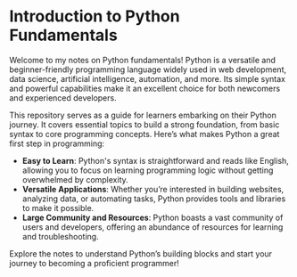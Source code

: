 # Introduction to Python Fundamentals

Welcome to my notes on Python fundamentals! Python is a versatile and beginner-friendly programming language widely used in web development, data science, artificial intelligence, automation, and more. Its simple syntax and powerful capabilities make it an excellent choice for both newcomers and experienced developers.

This repository serves as a guide for learners embarking on their Python journey. It covers essential topics to build a strong foundation, from basic syntax to core programming concepts. Here’s what makes Python a great first step in programming:

- **Easy to Learn**: Python's syntax is straightforward and reads like English, allowing you to focus on learning programming logic without getting overwhelmed by complexity.
- **Versatile Applications**: Whether you’re interested in building websites, analyzing data, or automating tasks, Python provides tools and libraries to make it possible.
- **Large Community and Resources**: Python boasts a vast community of users and developers, offering an abundance of resources for learning and troubleshooting.

Explore the notes to understand Python’s building blocks and start your journey to becoming a proficient programmer!
